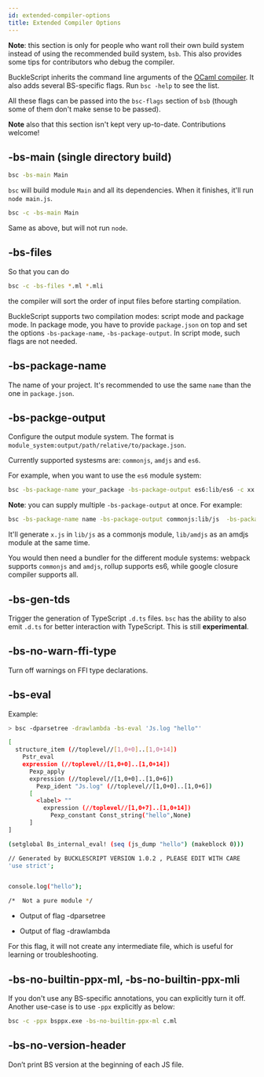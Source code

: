 ```yaml
---
id: extended-compiler-options
title: Extended Compiler Options
---
```


**Note**: this section is only for people who want roll their own build system instead of using the recommended build system, `bsb`. This also provides some tips for contributors who debug the compiler.

BuckleScript inherits the command line arguments of the [OCaml compiler](http://caml.inria.fr/pub/docs/manual-ocaml/comp.html). It also adds several BS-specific flags. Run `bsc -help` to see the list.

All these flags can be passed into the `bsc-flags` section of `bsb` (though some of them don't make sense to be passed).

**Note** also that this section isn't kept very up-to-date. Contributions welcome!

## -bs-main (single directory build)

```sh
bsc -bs-main Main
```

`bsc` will build module `Main` and all its dependencies. When it finishes, it'll run `node main.js`.

```sh
bsc -c -bs-main Main
```

Same as above, but will not run `node`.

## -bs-files

So that you can do

```sh
bsc -c -bs-files *.ml *.mli
```

the compiler will sort the order of input files before starting compilation.

BuckleScript supports two compilation modes: script mode and package mode. In package mode, you have to provide `package.json` on top and set the options `-bs-package-name`, `-bs-package-output`. In script mode, such flags are not needed.

## -bs-package-name

The name of your project. It's recommended to use the same `name` than the one in `package.json`.

## -bs-packge-output

Configure the output module system. The format is `module_system:output/path/relative/to/package.json`.

Currently supported systesms are: `commonjs`, `amdjs` and `es6`.

For example, when you want to use the `es6` module system:

```sh
bsc -bs-package-name your_package -bs-package-output es6:lib/es6 -c xx.ml
```

**Note**: you can supply multiple `-bs-package-output` at once. For example:

```sh
bsc -bs-package-name name -bs-package-output commonjs:lib/js  -bs-package-output amdjs:lib/amdjs -c x.ml
```

It'll generate `x.js` in `lib/js` as a commonjs module, `lib/amdjs` as an amdjs module at the same time.

You would then need a bundler for the different module systems: webpack supports `commonjs` and `amdjs`, rollup supports es6, while google closure compiler supports all.

## -bs-gen-tds

Trigger the generation of TypeScript `.d.ts` files. `bsc` has the ability to also emit `.d.ts` for better interaction with TypeScript. This is still **experimental**.

## -bs-no-warn-ffi-type

Turn off warnings on FFI type declarations.

## -bs-eval

<!-- TODO: the example no longer works as intended -->

Example:

```sh
> bsc -dparsetree -drawlambda -bs-eval 'Js.log "hello"'

[
  structure_item (//toplevel//[1,0+0]..[1,0+14])
    Pstr_eval
    expression (//toplevel//[1,0+0]..[1,0+14])
      Pexp_apply
      expression (//toplevel//[1,0+0]..[1,0+6])
        Pexp_ident "Js.log" (//toplevel//[1,0+0]..[1,0+6])
      [
        <label> ""
          expression (//toplevel//[1,0+7]..[1,0+14])
            Pexp_constant Const_string("hello",None)
      ]
]

(setglobal Bs_internal_eval! (seq (js_dump "hello") (makeblock 0)))

// Generated by BUCKLESCRIPT VERSION 1.0.2 , PLEASE EDIT WITH CARE
'use strict';


console.log("hello");

/*  Not a pure module */
```

- Output of flag -dparsetree

- Output of flag -drawlambda

For this flag, it will not create any intermediate file, which is useful for learning or troubleshooting.

## -bs-no-builtin-ppx-ml, -bs-no-builtin-ppx-mli

If you don't use any BS-specific annotations, you can explicitly turn it off. Another use-case is to use `-ppx` explicitly as below:

```sh
bsc -c -ppx bsppx.exe -bs-no-builtin-ppx-ml c.ml
```

## -bs-no-version-header

Don’t print BS version at the beginning of each JS file.
